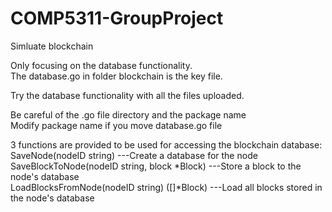 # COMP5311-GroupProject  
Simluate blockchain  
  
Only focusing on the database functionality.  
The database.go in folder blockchain is the key file.  
  
Try the database functionality with all the files uploaded.  
  
Be careful of the .go file directory and the package name  
Modify package name if you move database.go file  
  
3 functions are provided to be used for accessing the blockchain database:  
SaveNode(nodeID string) ---Create a database for the node  
SaveBlockToNode(nodeID string, block *Block) ---Store a block to the node's database  
LoadBlocksFromNode(nodeID string) ([]*Block) ---Load all blocks stored in the node's database  
